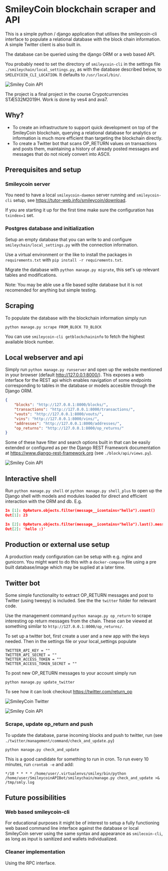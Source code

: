 # SmileyCoin blockchain scraper and API

This is a simple python / django application that utilises the smileycoin-cli interface to populate a relational
database with the block chain information. A simple Twitter client is also built in.

The database can be queried using the django ORM or a web based API.

You probably need to set the directory of `smileycoin-cli` in the settings file `./smileychain/local_settings.py`, as with the database described below, to `SMILEYCOIN_CLI_LOCATION`. It defaults to `/usr/local/bin/`.

![Smiley Coin API](https://github.com/vesteinn/SmileyCoinPythonAPIBot/blob/master/api.png)

The project is a final project in the course Crypotcurrencies STÆ532M2019H. Work is done by ves4 and ava7.

## Why?

* To create an infrastructure to support quick development on top of the SmileyCoin blockchain, querying a relational database for analytics or information is much more efficient than targeting the blockchain directly.
* To create a Twitter bot that scans OP_RETURN values on transactions and posts them, maintaining a history of already posted messages and messages that do not nicely convert into ASCII.

## Prerequisites and setup

### Smileycoin server

You need to have a local `smileycoin-daemon` server running and `smileycoin-cli` setup, see https://tutor-web.info/smileycoin/download.

If you are starting it up for the first time make sure the configuration has `txindex=1` set.

### Postgres database and initialization

Setup an empty database that you can write to and configure `smileychain/local_settings.py` with the connection information.

Use a virtual environment or the like to install the packages in `requirements.txt` with `pip install -r requirements.txt`.

Migrate the database with `python manage.py migrate`, this set's up relevant tables and modifications.

Note: You may be able use a file based sqlite database but it is not recomended for anything but simple testing.

## Scraping

To populate the database with the blockchain information simply run

`python manage.py scrape FROM_BLOCK TO_BLOCK`

You can use `smileycoin-cli getblockchaininfo` to fetch the highest available block number.

## Local webserver and api

Simply run `python manage.py runserver` and open up the website mentioned in your browser (default http://127.0.0.1:8000/). This exposes a web interface for the REST api which enables navigation of some endpoints corresponding to tables in the database or models accesible through the Django ORM.

```json
{
    "blocks": "http://127.0.0.1:8000/blocks/",
    "transactions": "http://127.0.0.1:8000/transactions/",
    "vouts": "http://127.0.0.1:8000/vouts/",
    "vins": "http://127.0.0.1:8000/vins/",
    "addresses": "http://127.0.0.1:8000/addresses/",
    "op_returns": "http://127.0.0.1:8000/op_returns/"
}
```

Some of these have filter and search options built in that can be easily extended or configured as per the Django REST Framework documentation at https://www.django-rest-framework.org (see `./block/api/views.py`).

![Smiley Coin API](https://github.com/vesteinn/SmileyCoinPythonAPIBot/blob/master/search.png)

## Interactive shell

Run `python manage.py shell` or `python manage.py shell_plus` to open up the Django shell with models and modules loaded for direct and efficient interaction with the ORM and db. E.g.

```json
In [1]: OpReturn.objects.filter(message__icontains="hello").count()
Out[1]: 23

In [2]: OpReturn.objects.filter(message__icontains="hello").last().message
Out[2]: 'hello :)'
```

## Production or external use setup

A production ready configuration can be setup with e.g. nginx and gunicorn. You might want to do this with a `docker-compose` file using a pre built database/image which may be suplied at a later time.

## Twitter bot

Some simple functionality to extract OP_RETURN messages and post to Twitter (using tweepy) is included. See the the `twitter` folder for relevant code.

Use the management command `python manage.py op_return` to scrape interesting op return messages from the chain. These
can be viewed at something similar to `http://127.0.0.1:8000/op_returns/`.

To set up a twitter bot, first create a user and a new app with the keys needed. Then in the settings file or your local_settings populate 

```
TWITTER_API_KEY = ""
TWITTER_API_SECRET = ""
TWITTER_ACCESS_TOKEN = ""
TWITTER_ACCESS_TOKEN_SECRET = ""
```

To post new OP_RETURN messages to your account simply run

`python manage.py update_twitter`

To see how it can look checkout https://twitter.com/return_op

![SmileyCoin Twitter](https://github.com/vesteinn/SmileyCoinPythonAPIBot/blob/master/twitter.png)

![Smiley Coin API](https://github.com/vesteinn/SmileyCoinPythonAPIBot/blob/master/opreturn.png)

### Scrape, update op_return and push

To update the database, parse incoming blocks and push to twitter, run (see `./twitter/management/command/check_and_update.py`)

`python manage.py check_and_update`

This is a good candidate for something to run in cron. To run every 10 minutes, run `crontab -e` and add:

```
*/10 * * * * /home/user/.virtualenvs/smiley/bin/python /home/user/SmileycoinAPIBot/smileychain/manage.py check_and_update >& /tmp/smly.log
```


## Future possibilities

### Web based smileycoin-cli
For educational purposes it might be of interest to setup a fully functioning web based
command line interface against the database or local SmileyCoin server using the same syntax and appearance as `smilecoin-cli`, as long as input is sanitized and wallets individualized.

### Cleaner implementation
Using the RPC interface.

